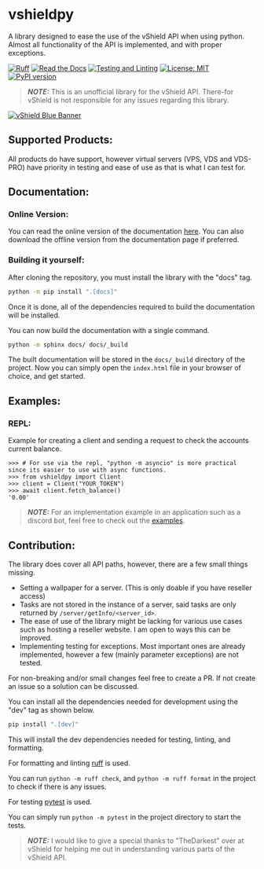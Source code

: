 # vshieldpy
A library designed to ease the use of the vShield API when using python.
Almost all functionality of the API is implemented, and with proper exceptions.

[![Ruff](https://img.shields.io/endpoint?url=https://raw.githubusercontent.com/astral-sh/ruff/main/assets/badge/v2.json)](https://github.com/astral-sh/ruff)
[![Read the Docs](https://readthedocs.org/projects/vshieldpy/badge/?version=latest)](https://vshieldpy.readthedocs.io/en/latest)
[![Testing and Linting](https://github.com/airblast-dev/vshieldpy/actions/workflows/python-package.yml/badge.svg)](https://github.com/airblast-dev/vshieldpy/actions/workflows/python-package.yml)
[![License: MIT](https://img.shields.io/badge/License-MIT-yellow.svg)](https://opensource.org/licenses/MIT)
[![PyPI version](https://badge.fury.io/py/vshieldpy.png)](https://badge.fury.io/py/vshieldpy)

> **_NOTE:_** This is an unofficial library for the vShield API. There-for vShield is not responsible for any issues regarding this library.

[![vShield Blue Banner](https://github.com/airblast-dev/vshieldpy/assets/111659262/c2f54e9e-a9cd-4ee4-936e-6af78f4248e1)](https://vshield.com)

## Supported Products:

All products do have support, however virtual servers (VPS, VDS and VDS-PRO)
have priority in testing and ease of use as that is what I can test for. 

## Documentation:

### Online Version:

You can read the online version of the documentation [here](https://vshieldpy.readthedocs.io/en/latest/). You can also download the offline version from the documentation page if preferred.

### Building it yourself:

After cloning the repository, you must install the library with the "docs" tag.
```bash
python -m pip install ".[docs]"
```
Once it is done, all of the dependencies required to build the documentation will be installed.

You can now build the documentation with a single command.
```bash
python -m sphinx docs/ docs/_build
```

The built documentation will be stored in the `docs/_build` directory of the project. 
Now you can simply open the `index.html` file in your browser of choice, and get started.


## Examples:

### REPL:
Example for creating a client and sending a request to check the accounts current balance.
		
```python-repl
>>> # For use via the repl, "python -m asyncio" is more practical since its easier to use with async functions.
>>> from vshieldpy import Client
>>> client = Client("YOUR_TOKEN")
>>> await client.fetch_balance()
'0.00'
```

> **_NOTE:_** For an implementation example in an application such as a discord bot, feel free to check out the [examples](examples/README.md).

## Contribution:
The library does cover all API paths, however, there are a few small things missing.
- Setting a wallpaper for a server. (This is only doable if you have reseller access)
- Tasks are not stored in the instance of a server, said tasks are only returned by `/server/getInfo/<server_id>`.
- The ease of use of the library might be lacking for various use cases such as hosting a reseller website. I am open to ways this can be improved.
- Implementing testing for exceptions. Most important ones are already implemented, however a few (mainly parameter exceptions) are not tested.

For non-breaking and/or small changes feel free to create a PR. If not create an issue so a solution can be discussed.

You can install all the dependencies needed for development using the "dev" tag as shown below.
```bash
pip install ".[dev]"
```
This will install the dev dependencies needed for testing, linting, and formatting.

For formatting and linting [ruff](https://github.com/astral-sh/ruff) is used.

You can run `python -m ruff check`, and `python -m ruff format` in the project to check if there is any issues.

For testing [pytest](https://github.com/pytest-dev/pytest) is used.

You can simply run `python -m pytest` in the project directory to start the tests.

> **_NOTE:_** I would like to give a special thanks to "TheDarkest" over at vShield for helping me out in understanding various parts of the vShield API.
